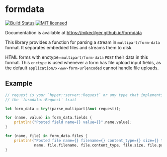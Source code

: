 # formdata

[![Build Status](https://travis-ci.org/mikedilger/formdata.svg?branch=master)](https://travis-ci.org/mikedilger/formdata)
[![MIT licensed](https://img.shields.io/badge/license-MIT-blue.svg)](./LICENSE)

Documentation is available at https://mikedilger.github.io/formdata

This library provides a function for parsing a stream in `multipart/form-data`
format. It separates embedded files and streams them to disk.

HTML forms with enctype=`multipart/form-data` `POST` their data in this
format. This `enctype` is used whenever a form has file upload input fields,
as the default `application/x-www-form-urlencoded` cannot handle file
uploads.

## Example

```rust
// request is your `hyper::server::Request` or any type that implements
// the `formdata::Request` trait

let form_data = try!(parse_multipart(&mut request));

for (name, value) in form_data.fields {
    println!("Posted field name={} value={}",name,value);
}

for (name, file) in form_data.files {
    println!("Posted file name={} filename={} content_type={} size={} temporary_path={}",
             name, file.filename, file.content_type, file.size, file.path);
}

```
